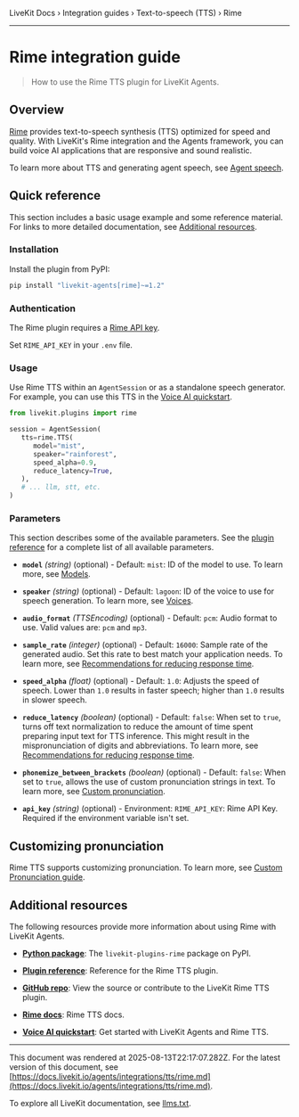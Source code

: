 LiveKit Docs › Integration guides › Text-to-speech (TTS) › Rime

---

# Rime integration guide

> How to use the Rime TTS plugin for LiveKit Agents.

## Overview

[Rime](https://rime.ai/) provides text-to-speech synthesis (TTS) optimized for speed and quality. With LiveKit's Rime integration and the Agents framework, you can build voice AI applications that are responsive and sound realistic.

To learn more about TTS and generating agent speech, see [Agent speech](https://docs.livekit.io/agents/build/audio.md).

## Quick reference

This section includes a basic usage example and some reference material. For links to more detailed documentation, see [Additional resources](#additional-resources).

### Installation

Install the plugin from PyPI:

```bash
pip install "livekit-agents[rime]~=1.2"

```

### Authentication

The Rime plugin requires a [Rime API key](https://rime.ai/).

Set `RIME_API_KEY` in your `.env` file.

### Usage

Use Rime TTS within an `AgentSession` or as a standalone speech generator. For example, you can use this TTS in the [Voice AI quickstart](https://docs.livekit.io/agents/start/voice-ai.md).

```python
from livekit.plugins import rime

session = AgentSession(
   tts=rime.TTS(
      model="mist",
      speaker="rainforest",
      speed_alpha=0.9,
      reduce_latency=True,
   ),
   # ... llm, stt, etc.
)

```

### Parameters

This section describes some of the available parameters. See the [plugin reference](https://docs.livekit.io/reference/python/v1/livekit/plugins/rime/index.html.md#livekit.plugins.rime.TTS) for a complete list of all available parameters.

- **`model`** _(string)_ (optional) - Default: `mist`: ID of the model to use. To learn more, see [Models](https://docs.rime.ai/api-reference/models).

- **`speaker`** _(string)_ (optional) - Default: `lagoon`: ID of the voice to use for speech generation. To learn more, see [Voices](https://docs.rime.ai/api-reference/voices).

- **`audio_format`** _(TTSEncoding)_ (optional) - Default: `pcm`: Audio format to use. Valid values are: `pcm` and `mp3`.

- **`sample_rate`** _(integer)_ (optional) - Default: `16000`: Sample rate of the generated audio. Set this rate to best match your application needs. To learn more, see [Recommendations for reducing response time](https://docs.rime.ai/api-reference/latency#recommendations-for-reducing-response-time).

- **`speed_alpha`** _(float)_ (optional) - Default: `1.0`: Adjusts the speed of speech. Lower than `1.0` results in faster speech; higher than `1.0` results in slower speech.

- **`reduce_latency`** _(boolean)_ (optional) - Default: `false`: When set to `true`, turns off text normalization to reduce the amount of time spent preparing input text for TTS inference. This might result in the mispronunciation of digits and abbreviations. To learn more, see [Recommendations for reducing response time](https://docs.rime.ai/api-reference/latency#recommendations-for-reducing-response-time).

- **`phonemize_between_brackets`** _(boolean)_ (optional) - Default: `false`: When set to `true`, allows the use of custom pronunciation strings in text. To learn more, see [Custom pronunciation](https://docs.rime.ai/api-reference/custom-pronunciation).

- **`api_key`** _(string)_ (optional) - Environment: `RIME_API_KEY`: Rime API Key. Required if the environment variable isn't set.

## Customizing pronunciation

Rime TTS supports customizing pronunciation. To learn more, see [Custom Pronunciation guide](https://docs.rime.ai/api-reference/custom-pronunciation).

## Additional resources

The following resources provide more information about using Rime with LiveKit Agents.

- **[Python package](https://pypi.org/project/livekit-plugins-rime/)**: The `livekit-plugins-rime` package on PyPI.

- **[Plugin reference](https://docs.livekit.io/reference/python/v1/livekit/plugins/rime/index.html.md#livekit.plugins.rime.TTS)**: Reference for the Rime TTS plugin.

- **[GitHub repo](https://github.com/livekit/agents/tree/main/livekit-plugins/livekit-plugins-rime)**: View the source or contribute to the LiveKit Rime TTS plugin.

- **[Rime docs](https://docs.rime.ai)**: Rime TTS docs.

- **[Voice AI quickstart](https://docs.livekit.io/agents/start/voice-ai.md)**: Get started with LiveKit Agents and Rime TTS.

---

This document was rendered at 2025-08-13T22:17:07.282Z.
For the latest version of this document, see [https://docs.livekit.io/agents/integrations/tts/rime.md](https://docs.livekit.io/agents/integrations/tts/rime.md).

To explore all LiveKit documentation, see [llms.txt](https://docs.livekit.io/llms.txt).